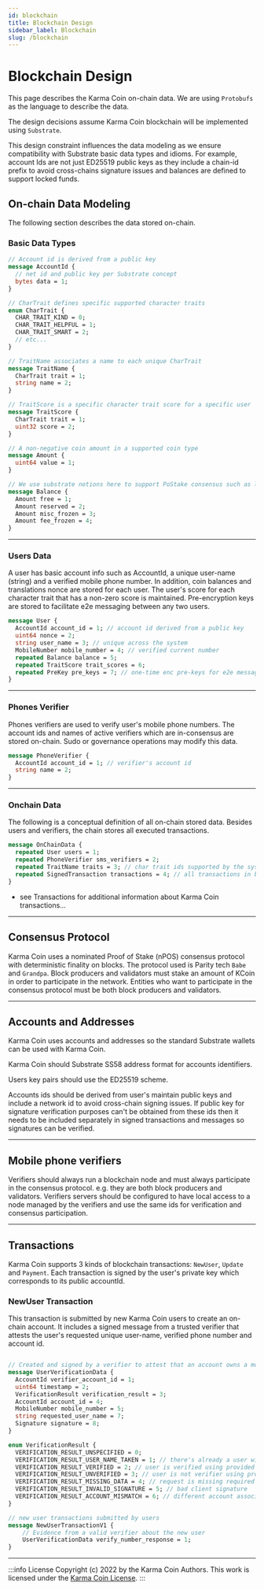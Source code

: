 ```yaml
---
id: blockchain
title: Blockchain Design
sidebar_label: Blockchain
slug: /blockchain
---
```


# Blockchain Design
This page describes the Karma Coin on-chain data. We are using `Protobufs` as the language to describe the data. 

The design decisions assume Karma Coin blockchain will be implemented using `Substrate`. 

This design constraint influences the data modeling as we ensure compatibility with Substrate basic data types and idioms. For example, account Ids are not just ED25519 public keys as they include a chain-id prefix to avoid cross-chains signature issues and balances are defined to support locked funds.

## On-chain Data Modeling
The following section describes the data stored on-chain.

### Basic Data Types

```protobuf
// Account id is derived from a public key
message AccountId {
  // net id and public key per Substrate concept
  bytes data = 1;
}

// CharTrait defines specific supported character traits
enum CharTrait {
  CHAR_TRAIT_KIND = 0;
  CHAR_TRAIT_HELPFUL = 1;
  CHAR_TRAIT_SMART = 2;
  // etc...
}

// TraitName associates a name to each unique CharTrait
message TraitName {
  CharTrait trait = 1;
  string name = 2;
}

// TraitScore is a specific character trait score for a specific user
message TraitScore {
  CharTrait trait = 1;
  uint32 score = 2;
}

// A non-negative coin amount in a supported coin type
message Amount {
  uint64 value = 1;
}

// We use substrate notions here to support PoStake consensus such as locked funds
message Balance {
  Amount free = 1;
  Amount reserved = 2;
  Amount misc_frozen = 3;
  Amount fee_frozen = 4;
}
```

---

### Users Data

A user has basic account info such as AccountId, a unique user-name (string) and a verified mobile phone number.
In addition, coin balances and translations nonce are stored for each user.
The user's score for each character trait that has a non-zero score is maintained.
Pre-encryption keys are stored to facilitate e2e messaging between any two users.

```protobuf
message User {
  AccountId account_id = 1; // account id derived from a public key
  uint64 nonce = 2;
  string user_name = 3; // unique across the system
  MobileNumber mobile_number = 4; // verified current number
  repeated Balance balance = 5;
  repeated TraitScore trait_scores = 6;
  repeated PreKey pre_keys = 7; // one-time enc pre-keys for e2e messaging
}
```
---

### Phones Verifier
Phones verifiers are used to verify user's mobile phone numbers. The account ids and names of active verifiers which are in-consensus  are stored on-chain. Sudo or governance operations may modify this data.

```protobuf
message PhoneVerifier {
  AccountId account_id = 1; // verifier's account id
  string name = 2;
}
```

---

### Onchain Data
The following is a conceptual definition of all on-chain stored data. Besides users and verifiers, the chain stores all executed transactions.

```protobuf
message OnChainData {
  repeated User users = 1;
  repeated PhoneVerifier sms_verifiers = 2;
  repeated TraitName traits = 3; // char trait ids supported by the system
  repeated SignedTransaction transactions = 4; // all transactions in blocks
}
```

- see Transactions for additional information about Karma Coin transactions...
---

## Consensus Protocol
Karma Coin uses a nominated Proof of Stake (nPOS) consensus protocol with deterministic finality on blocks. The protocol used is Parity tech `Babe` and `Grandpa`. Block producers and validators must stake an amount of KCoin in order to participate in the network. Entities who want to participate in the consensus protocol must be both block producers and validators.


---

## Accounts and Addresses
Karma Coin uses accounts and addresses so the standard Substrate wallets can be used with Karma Coin.

Karma Coin should Substrate SS58 address format for accounts identifiers. 

Users key pairs should use the ED25519 scheme.

Accounts ids should be derived from user's maintain public keys and include a network id to avoid cross-chain signing issues. If public key for signature verification purposes can't be obtained from these ids then it needs to be included separately in signed transactions and messages so signatures can be verified.

---

## Mobile phone verifiers
Verifiers should always run a blockchain node and must always participate in the consensus protocol. e.g. they are both block producers and validators. Verifiers servers should be configured to have local access to a node managed by the verifiers and use the same ids for verification and consensus participation.

---

## Transactions
Karma Coin supports 3 kinds of blockchain transactions: `NewUser`, `Update` and `Payment`. Each transaction is signed by the user's private key which corresponds to its public accountId.

### NewUser Transaction
This transaction is submitted by new Karma Coin users to create an on-chain account.
It includes a signed message from a trusted verifier that attests the user's requested unique user-name, verified phone number and account id.

```protobuf

// Created and signed by a verifier to attest that an account owns a mobile number
message UserVerificationData {
  AccountId verifier_account_id = 1;
  uint64 timestamp = 2;
  VerificationResult verification_result = 3;
  AccountId account_id = 4;
  MobileNumber mobile_number = 5;
  string requested_user_name = 7;
  Signature signature = 8;
}

enum VerificationResult {
  VERIFICATION_RESULT_UNSPECIFIED = 0;
  VERIFICATION_RESULT_USER_NAME_TAKEN = 1; // there's already a user with the requested user name
  VERIFICATION_RESULT_VERIFIED = 2; // user is verified using provided token
  VERIFICATION_RESULT_UNVERIFIED = 3; // user is not verifier using provided token
  VERIFICATION_RESULT_MISSING_DATA = 4; // request is missing required data
  VERIFICATION_RESULT_INVALID_SIGNATURE = 5; // bad client signature
  VERIFICATION_RESULT_ACCOUNT_MISMATCH = 6; // different account associated with phone number
}

// new user transactions submitted by users
message NewUserTransactionV1 {
    // Evidence from a valid verifier about the new user
    UserVerificationData verify_number_response = 1;
}
```



---
:::info License
Copyright (c) 2022 by the Karma Coin Authors. This work is licensed under the [Karma Coin License](/docs/license).
:::